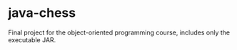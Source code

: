 # java-chess
Final project for the object-oriented programming course, includes only the executable JAR.
